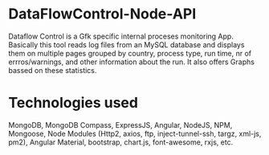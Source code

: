 # DataFlowControl-Node-API

Dataflow Control is a Gfk specific internal proceses monitoring App. Basically this tool reads log files from an MySQL database and displays them on multiple pages grouped by country, process type, run time, nr of errros/warnings, and other information about the run. It also offers Graphs bassed on these statistics.

# Technologies used
MongoDB, MongoDB Compass, ExpressJS, Angular, NodeJS, NPM, Mongoose, Node Modules (Http2, axios, ftp, inject-tunnel-ssh, targz, xml-js, pm2), Angular Material, bootstrap, chart.js, font-awesome, rxjs, etc.